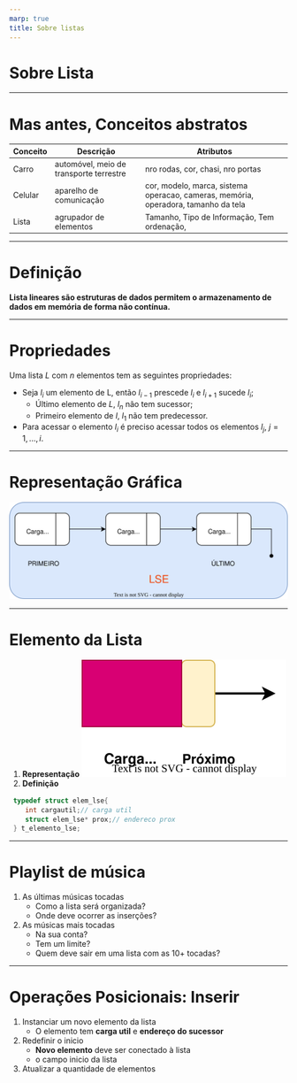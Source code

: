 ```yaml
---
marp: true
title: Sobre listas
---
```

# Sobre Lista

---
# Mas antes, Conceitos abstratos

| Conceito      | Descrição     | Atributos      |
| -----------   | -----------   | ---            |
| Carro         | automóvel, meio de transporte terrestre              |  nro rodas, cor, chasi, nro portas              |
| Celular       |  aparelho de comunicação| cor, modelo, marca,  sistema operacao, cameras, memória,  operadora, tamanho da tela |
| Lista         | agrupador de elementos |  Tamanho, Tipo de Informação, Tem ordenação, 



---

# Definição
__Lista lineares são estruturas de dados permitem o armazenamento de dados em memória de forma não contínua.__

----
# Propriedades
Uma lista $L$ com $n$ elementos tem as seguintes propriedades:

* Seja $l_i$ um elemento de L, então $l_{i-1}$ prescede $l_i$ e $l_{i+1}$ sucede $l_i$;
    * Último elemento de $L$, $l_n$ não tem sucessor;
    * Primeiro elemento de $l$, $l_1$ não tem predecessor.
* Para acessar o elemento $l_i$ é preciso acessar todos os elementos $l_j$, $j=1,...,i$.


----
# Representação Gráfica

![width:1000px](imgs/representa.svg)

---
# Elemento da Lista
1. __Representação__ 
![width:350px](imgs/elemento_lse.svg)
2. __Definição__                           
```C                                                        
 typedef struct elem_lse{                          
    int cargautil;// carga util            
    struct elem_lse* prox;// endereco prox 
 } t_elemento_lse;                                        
 ```                                       

----
# Playlist de música 

1. As últimas músicas tocadas
    * Como a lista será organizada?
    * Onde deve ocorrer as inserções?
2. As músicas mais tocadas
    * Na sua conta?
    * Tem um limite?
    * Quem deve sair em uma lista com as 10+ tocadas?

---
# Operações Posicionais: Inserir

1. Instanciar um novo elemento da lista
    * O elemento tem __carga util__ e __endereço do sucessor__
2. Redefinir o inicio
    * __Novo elemento__ deve ser conectado à lista
    * o campo inicio da lista   
3. Atualizar a quantidade de elementos